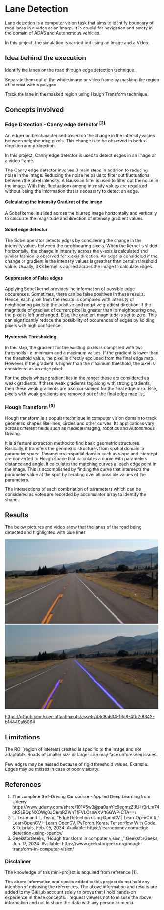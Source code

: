 
<h1>Lane Detection</h1>

<p>Lane detection is a computer vision task that aims to identify boundary of road lanes in a video or an Image. It is crucial for navigation and safety in the domain of ADAS and Autonomous vehicles. </p>

<p>In this project, the simulation is carried out using an Image and a Video. </p>


<h2> Idea behind the execution </h2>

<p> Identify the lanes on the road through edge detection technique. </p>

<p> Separate them out of the whole image or video frame by masking the region of interest with a polygon. </p>

<p> Track the lane in the masked region using Hough Transform technique. </p>


<h2>Concepts involved</h2>

<h3>Edge Detection - Canny edge detector <sup>[2]</sup></h3>

<p> An edge can be characterised based on the change in the intensity values between neighbouring pixels. This change is to be observed in both x-direction and y-direction. </p>

<p> In this project, Canny edge detector is used to detect edges in an image or a video frame. </p>

<p> The Canny edge detector involves 3 main steps in addition to reducing noise in the image. Reducing the noise helps us to filter out fluctuations between the pixel intensity. A Gaussian filter is used to filter out the noise in the image. With this, fluctuations among intensity values are regulated without losing the information that is necessary to detect an edge. </p>

<h4>Calculating the Intensity Gradient of the image </h4>

<p> A Sobel kernel is slided across the blurred image horizontally and vertically to calculate the magnitude and direction of intensity gradient values. </p>

<h4> Sobel edge detector </h4>

<p> The Sobel operator detects edges by considering the change in the intensity values between the neighbouring pixels. When the kernel is slided horizontally, the change in intensity across the y-axis is calculated and similar fashion is observed for x-axis direction. An edge is considered if the change or gradient in the intensity values is greather than certain threshold value. Usually, 3X3 kernel is applied across the image to calculate edges. </p>

<h4>Suppression of False edges </h4>

<p> Applying Sobel kernel provides the information of possible edge occurences. Sometimes, there can be false positives in these results. Hence, each pixel from the results is compared with intensity of neighbouring pixels in the positive and negative gradient direction. If the magnitude of gradient of current pixel is greater than its neighbouring one, the pixel is left unchanged. Else, the gradient magnitude is set to zero. This can significantly reduce the possibility of occurences of edges by holding pixels with high confidence. </p>

<h4>Hysteresis Thresholding </h4>

<p>In this step, the gradient for the existing pixels is compared with two thresholds i.e. minimum and a maximum values. If the gradient is lower than the threshold value, the pixel is directly excluded from the final edge map. However, if the gradient is higher than the maximum threshold, the pixel is considered as an edge pixel. </p>

<p> For the pixels whose gradient lies in the range: these are considered as weak gradients. If these weak gradients tag along with strong gradients, then these weak gradients are also considered for the final edge map. Else, pixels with weak gradients are removed out of the final edge map list. </p>


<h3>Hough Transform <sup>[3]</sup></h3>

<p> Hough transform is a popular technique in computer vision domain to track geometric shapes like lines, circles and other curves. Its applications vary across different fields such as medical imaging, robotics and Autonomous Driving. </p>

<p> It is a feature extraction method to find basic geometric structures. Basically, it transfers the geometric structures from spatial domain to parameter space. Parameters in spatial domain such as slope and intercept are converted to Hough space that calculates a curve with parameters distance and angle. It calculates the matching curves at each edge point in the image. This is accomplished by finding the curve that intersects the parameter value at the spot by iterating over all possible values of the parameters. </p>

<p> The intersections of each combination of parameters which can be considered as votes are recorded by accumulator array to identify the shape. </p> 

<h2>Results</h2>

<p>The below pictures and video show that the lanes of the road being detected and highlighted with blue lines</p>

<p float="left">
  <img src="Road_image.jpg" width="500" />
  <img src="Lane_detected.png" width="500" /> 
</p>

https://github.com/user-attachments/assets/d8d8ab34-16c6-4fb2-8342-b14440af6064


<h2> Limitations </h2>

<p> The ROI (region of interest) created is specific to the image and not adaptable. Roads of smaller size or larger size may face unforeseen issues.  </p>

<p> Few edges may be missed because of rigid threshold values. Example: Edges may be missed in case of poor visibility. </p>


<h2>References</h2>

<ol>
  
<li>The complete Self-Driving Car course - Applied Deep Learning from Udemy https://www.udemy.com/share/101X5w3@pa0anYic8egmzZJU4rBrLm74cKSLBQpNXOWg0JCemRZWhTfFVLCsnwXVft6GWP-CTA==/</li>

<li> L. Team and L. Team, “Edge Detection using OpenCV | LearnOpenCV #,” LearnOpenCV – Learn OpenCV, PyTorch, Keras, Tensorflow With Code, & Tutorials, Feb. 05, 2024. Available: https://learnopencv.com/edge-detection-using-opencv/ </li>

<li> GeeksforGeeks, “Hough transform in computer vision.,” GeeksforGeeks, Jun. 17, 2024. Available: https://www.geeksforgeeks.org/hough-transform-in-computer-vision/ </li>

</ol>


<h3>Disclaimer</h3>

<p>The knowledge of this mini-project is acquired from reference [1].</p>

<p>The above information and results added to this project do not hold any intention of misusing the references. The above information and results are added to my GitHub account solely to prove that I hold hands-on experience in these concepts. I request viewers not to misuse the above information and not to share this data with any person or media.</p>
